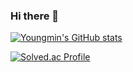### Hi there 👋

[![Youngmin's GitHub stats](https://github-readme-stats.vercel.app/api?username=pym7857&bg_color=30,e96443,904e95&title_color=fff&text_color=fff)](https://github.com/pym7857)

[![Solved.ac Profile](http://mazassumnida.wtf/api/v2/generate_badge?boj=pym7857)](https://solved.ac/pym7857/)
